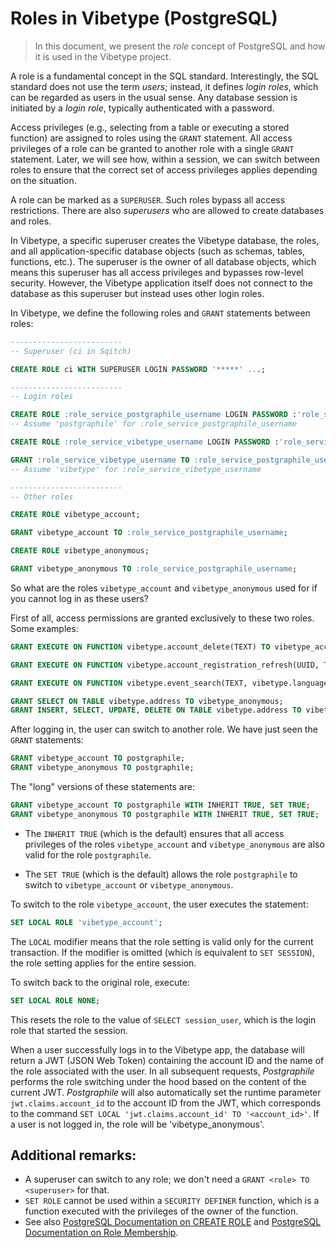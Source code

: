 # Roles in Vibetype (PostgreSQL)

> In this document, we present the *role* concept of PostgreSQL and how it is used in the Vibetype project.

A role is a fundamental concept in the SQL standard.
Interestingly, the SQL standard does not use the term *users*; instead, it defines *login roles*, which can be regarded as users in the usual sense.
Any database session is initiated by a *login role*, typically authenticated with a password.

Access privileges (e.g., selecting from a table or executing a stored function) are assigned to roles using the `GRANT` statement.
All access privileges of a role can be granted to another role with a single `GRANT` statement.
Later, we will see how, within a session, we can switch between roles to ensure that the correct set of access privileges applies depending on the situation.

A role can be marked as a `SUPERUSER`.
Such roles bypass all access restrictions.
There are also *superusers* who are allowed to create databases and roles.

In Vibetype, a specific superuser creates the Vibetype database, the roles, and all application-specific database objects (such as schemas, tables, functions, etc.).
The superuser is the owner of all database objects, which means this superuser has all access privileges and bypasses row-level security.
However, the Vibetype application itself does not connect to the database as this superuser but instead uses other login roles.

In Vibetype, we define the following roles and `GRANT` statements between roles:

```sql
-------------------------
-- Superuser (ci in Sqitch)

CREATE ROLE ci WITH SUPERUSER LOGIN PASSWORD '*****' ...;

-------------------------
-- Login roles

CREATE ROLE :role_service_postgraphile_username LOGIN PASSWORD :'role_service_postgraphile_password';
-- Assume 'postgraphile' for :role_service_postgraphile_username

CREATE ROLE :role_service_vibetype_username LOGIN PASSWORD :'role_service_vibetype_password';

GRANT :role_service_vibetype_username TO :role_service_postgraphile_username;
-- Assume 'vibetype' for :role_service_vibetype_username

-------------------------
-- Other roles

CREATE ROLE vibetype_account;

GRANT vibetype_account TO :role_service_postgraphile_username;

CREATE ROLE vibetype_anonymous;

GRANT vibetype_anonymous TO :role_service_postgraphile_username;
```

So what are the roles `vibetype_account` and `vibetype_anonymous` used for if you cannot log in as these users?

First of all, access permissions are granted exclusively to these two roles.
Some examples:

```sql
GRANT EXECUTE ON FUNCTION vibetype.account_delete(TEXT) TO vibetype_account;

GRANT EXECUTE ON FUNCTION vibetype.account_registration_refresh(UUID, TEXT) TO vibetype_anonymous;

GRANT EXECUTE ON FUNCTION vibetype.event_search(TEXT, vibetype.language) TO vibetype_account, vibetype_anonymous;

GRANT SELECT ON TABLE vibetype.address TO vibetype_anonymous;
GRANT INSERT, SELECT, UPDATE, DELETE ON TABLE vibetype.address TO vibetype_account;
```

After logging in, the user can switch to another role.
We have just seen the `GRANT` statements:

```sql
GRANT vibetype_account TO postgraphile;
GRANT vibetype_anonymous TO postgraphile;
```

The "long" versions of these statements are:

```sql
GRANT vibetype_account TO postgraphile WITH INHERIT TRUE, SET TRUE;
GRANT vibetype_anonymous TO postgraphile WITH INHERIT TRUE, SET TRUE;
```

* The `INHERIT TRUE` (which is the default) ensures that all access privileges of the roles
  `vibetype_account` and `vibetype_anonymous` are also valid for the role `postgraphile`.

* The `SET TRUE` (which is the default) allows the role `postgraphile` to switch to
  `vibetype_account` or `vibetype_anonymous`.

To switch to the role `vibetype_account`, the user executes the statement:

```sql
SET LOCAL ROLE 'vibetype_account';
```

The `LOCAL` modifier means that the role setting is valid only for the current transaction.
If the modifier is omitted (which is equivalent to `SET SESSION`), the role setting applies for the entire session.

To switch back to the original role, execute:

```sql
SET LOCAL ROLE NONE;
```

This resets the role to the value of `SELECT session_user`, which is the login role that started the session.

When a user successfully logs in to the Vibetype app, the database will return a JWT (JSON Web Token) containing the account ID and the name of the role associated with the user.
In all subsequent requests, *Postgraphile* performs the role switching under the hood based on the content of the current JWT.
*Postgraphile* will also automatically set the runtime parameter `jwt.claims.account_id` to the account ID from the JWT, which corresponds to the command `SET LOCAL 'jwt.claims.account_id' TO '<account_id>'`.
If a user is not logged in, the role will be 'vibetype_anonymous'.

## Additional remarks:

* A superuser can switch to any role; we don't need a `GRANT <role> TO <superuser>` for that.
* `SET ROLE` cannot be used within a `SECURITY DEFINER` function, which is a function executed with the privileges of the owner of the function.
* See also [PostgreSQL Documentation on CREATE ROLE](https://www.postgresql.org/docs/17/sql-createrole.html) and [PostgreSQL Documentation on Role Membership](https://www.postgresql.org/docs/17/role-membership.html).
